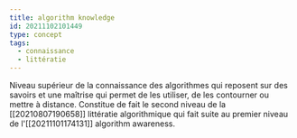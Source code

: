 ```yaml
---
title: algorithm knowledge
id: 20211102101449
type: concept
tags:
  - connaissance
  - littératie
---
```


Niveau supérieur de la connaissance des algorithmes qui reposent sur des savoirs et une maîtrise qui permet de les utiliser, de les contourner ou mettre à distance.
Constitue de fait le second niveau de la [[20210807190658]] littératie algorithmique qui fait suite au premier niveau de l'[[20211101174131]] algorithm awareness.